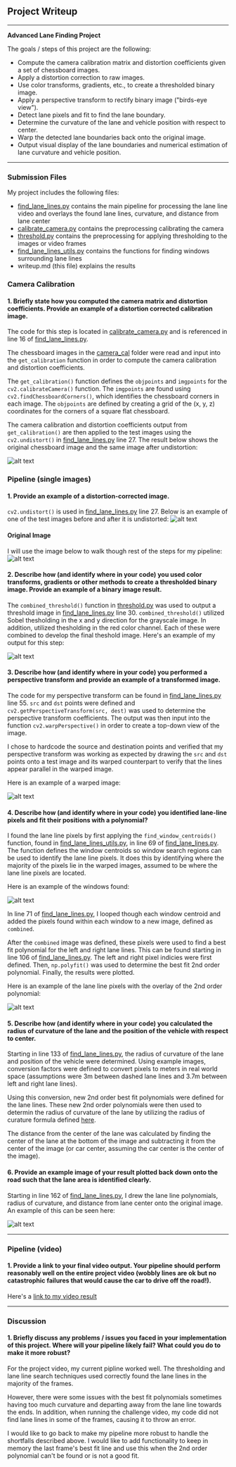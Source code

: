 ## Project Writeup

---

**Advanced Lane Finding Project**

The goals / steps of this project are the following:

* Compute the camera calibration matrix and distortion coefficients given a set of chessboard images.
* Apply a distortion correction to raw images.
* Use color transforms, gradients, etc., to create a thresholded binary image.
* Apply a perspective transform to rectify binary image ("birds-eye view").
* Detect lane pixels and fit to find the lane boundary.
* Determine the curvature of the lane and vehicle position with respect to center.
* Warp the detected lane boundaries back onto the original image.
* Output visual display of the lane boundaries and numerical estimation of lane curvature and vehicle position.

[//]: # (Image References)

[image1]: ./output_images/undistorted_chessboard.png "Undistorted Chessboard"
[image2]: ./output_images/undistorted_lane_lines.png "Undistorted Lane Lines"
[image3]: ./output_images/test_images_overlay_step1_threshold/test3.jpg "Binary Example"
[image4]: ./output_images/test_images_overlay_step2_perspective/test3.jpg "Warped Example"
[image5]: ./output_images/test_images_overlay_step3_windows/test3.jpg "Window Overlay Example"
[image6]: ./output_images/test_images_overlay_step4_polyfit/test3.jpg "Polyfit Line Example"
[image7]: ./output_images/test_images_with_lane_line_overlay/test3.jpg "Result Output"
[image8]: ./test_images/test3.jpg "Undistorted Lane Line Image"
[video1]: https://www.youtube.com/watch?v=tTAImRSo81s "Video"

---
### Submission Files

My project includes the following files:
* [find_lane_lines.py](find_lane_lines.py) contains the main pipeline for processing the lane line video and overlays the found lane lines, curvature, and distance from lane center
* [calibrate_camera.py](calibrate_camera.py) contains the preprocessing calibrating the camera
* [threshold.py](threshold.py) contains the preprocessing for applying thresholding to the images or video frames
* [find_lane_lines_utils.py](find_lane_lines_utils.py) contains the functions for finding windows surrounding lane lines
* writeup.md (this file) explains the results

### Camera Calibration

#### 1. Briefly state how you computed the camera matrix and distortion coefficients. Provide an example of a distortion corrected calibration image.

The code for this step is located in [calibrate_camera.py](calibrate_camera.py) and is referenced in line 16 of [find_lane_lines.py](find_lane_lines.py).

The chessboard images in the [camera_cal](camera_cal) folder were read and input into the `get_calibration` function in order to compute the camera calibration and distortion coefficients. 

The `get_calibration()` function defines the `objpoints` and `imgpoints` for the `cv2.calibrateCamera()` function. The `imgpoints` are found using `cv2.findChessboardCorners()`, which identifies the chessboard corners in each image. The `objpoints` are defined by creating a grid of the (x, y, z) coordinates for the corners of a square flat chessboard. 

The camera calibration and distortion coefficients output from `get_calibration()` are then applied to the test images using the `cv2.undistort()` in [find_lane_lines.py](find_lane_lines.py) line 27. The result below shows the original chessboard image and the same image after undistortion: 

![alt text][image1]

### Pipeline (single images)

#### 1. Provide an example of a distortion-corrected image.

`cv2.undistort()` is used in [find_lane_lines.py](find_lane_lines.py) line 27. Below is an example of one of the test images before and after it is undistorted:
![alt text][image2]

#### Original Image

I will use the image below to walk though rest of the steps for my pipeline:
![alt text][image8]

#### 2. Describe how (and identify where in your code) you used color transforms, gradients or other methods to create a thresholded binary image.  Provide an example of a binary image result.

The `combined_threshold()` function in [threshold.py](threshold.py) was used to output a threshold image in [find_lane_lines.py](find_lane_lines.py) line 30. `combined_threshold()` utilized Sobel thesholding in the x and y direction for the grayscale image. In addition, utilized thesholding in the red color channel. Each of these were combined to develop the final theshold image. Here's an example of my output for this step:

![alt text][image3]

#### 3. Describe how (and identify where in your code) you performed a perspective transform and provide an example of a transformed image.

The code for my perspective transform can be found in [find_lane_lines.py](find_lane_lines.py) line 55. `src` and `dst` points were defined and `cv2.getPerspectiveTransform(src, dest)` was used to determine the perspective transform coefficients. The output was then input into the function `cv2.warpPerspective()` in order to create a top-down view of the image.  

I chose to hardcode the source and destination points and verified that my perspective transform was working as expected by drawing the `src` and `dst` points onto a test image and its warped counterpart to verify that the lines appear parallel in the warped image.

Here is an example of a warped image:

![alt text][image4]

#### 4. Describe how (and identify where in your code) you identified lane-line pixels and fit their positions with a polynomial?

I found the lane line pixels by first applying the `find_window_centroids()` function, found in [find_lane_lines_utils.py](find_lane_lines_utils.py), in line 69 of [find_lane_lines.py](find_lane_lines.py). The function defines the window centroids so window search regions can be used to identify the lane line pixels. It does this by identifying where the majority of the pixels lie in the warped images, assumed to be where the lane line pixels are located. 

Here is an example of the windows found:

![alt text][image5]

In line 71 of [find_lane_lines.py](find_lane_lines.py), I looped though each window centroid and added the pixels found within each window to a new image, defined as `combined`. 

After the `combined` image was defined, these pixels were used to find a best fit polynomial for the left and right lane lines. This can be found starting in line 106 of [find_lane_lines.py](find_lane_lines.py). The left and right pixel indicies were first defined. Then, `np.polyfit()` was used to determine the best fit 2nd order polynomial. Finally, the results were plotted. 

Here is an example of the lane line pixels with the overlay of the 2nd order polynomial:

![alt text][image6]

#### 5. Describe how (and identify where in your code) you calculated the radius of curvature of the lane and the position of the vehicle with respect to center.

Starting in line 133 of [find_lane_lines.py](find_lane_lines.py), the radius of curvature of the lane and position of the vehicle were determined. Using example images, conversion factors were defined to convert pixels to meters in real world space (assumptions were 3m between dashed lane lines and 3.7m between left and right lane lines). 

Using this conversion, new 2nd order best fit polynomials were defined for the lane lines. These new 2nd order polynomials were then used to determin the radius of curvature of the lane by utilizing the radius of curature formula defined [here](http://www.intmath.com/applications-differentiation/8-radius-curvature.php).

The distance from the center of the lane was calculated by finding the center of the lane at the bottom of the image and subtracting it from the center of the image (or car center, assuming the car center is the center of the image). 

#### 6. Provide an example image of your result plotted back down onto the road such that the lane area is identified clearly.

Starting in line 162 of [find_lane_lines.py](find_lane_lines.py), I drew the lane line polynomials, radius of curvature, and distance from lane center onto the original image. An example of this can be seen here:

![alt text][image7]

---

### Pipeline (video)

#### 1. Provide a link to your final video output.  Your pipeline should perform reasonably well on the entire project video (wobbly lines are ok but no catastrophic failures that would cause the car to drive off the road!).

Here's a [link to my video result](https://www.youtube.com/watch?v=tTAImRSo81s)

---

### Discussion

#### 1. Briefly discuss any problems / issues you faced in your implementation of this project.  Where will your pipeline likely fail?  What could you do to make it more robust?

For the project video, my current pipline worked well. The thresholding and lane line search techniques used correctly found the lane lines in the majority of the frames. 

However, there were some issues with the best fit polynomials sometimes having too much curvature and departing away from the lane line towards the ends. In addition, when running the challenge video, my code did not find lane lines in some of the frames, causing it to throw an error. 

I would like to go back to make my pipeline more robust to handle the shortfalls described above. I would like to add functionality to keep in memory the last frame's best fit line and use this when the 2nd order polynomial can't be found or is not a good fit.  
